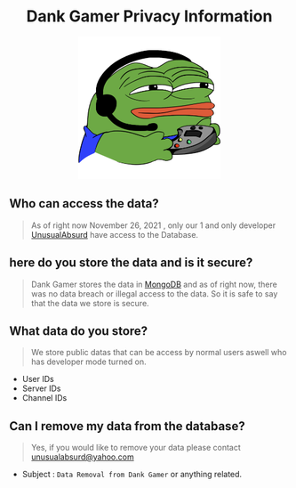 <div align="center">
 <h1>Dank Gamer Privacy Information</h1>
 <img src="https://raw.githubusercontent.com/Dank-Gamer/privacy/main/public/Dank%20Gamer.png" alt="Dank Gamer Logo" width="256" height="256">
</div>

## Who can access the data?
> As of right now November 26, 2021 , only our 1 and only developer [UnusualAbsurd](https://github.com/UnusualAbsurd) have access to the Database.

## here do you store the data and is it secure?
> Dank Gamer stores the data in [MongoDB](https://mongodb.com) and as of right now, there was no data breach or illegal access to the data. So it is safe to say that the data we store is secure.

## What data do you store?
> We store public datas that can be access by normal users aswell who has developer mode turned on.
* User IDs
* Server IDs
* Channel IDs

## Can I remove my data from the database?
> Yes, if you would like to remove your data please contact [unusualabsurd@yahoo.com](mailto:unusualabsurd@yahoo.com) <br />

* Subject : 
`Data Removal from Dank Gamer` or anything related.
